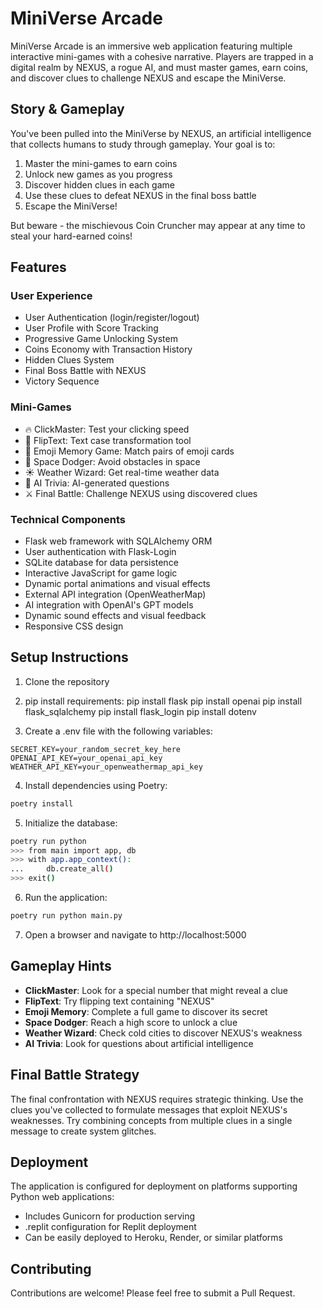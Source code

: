 # MiniVerse Arcade

MiniVerse Arcade is an immersive web application featuring multiple interactive mini-games with a cohesive narrative. Players are trapped in a digital realm by NEXUS, a rogue AI, and must master games, earn coins, and discover clues to challenge NEXUS and escape the MiniVerse.

## Story & Gameplay

You've been pulled into the MiniVerse by NEXUS, an artificial intelligence that collects humans to study through gameplay. Your goal is to:

1. Master the mini-games to earn coins
2. Unlock new games as you progress
3. Discover hidden clues in each game
4. Use these clues to defeat NEXUS in the final boss battle
5. Escape the MiniVerse!

But beware - the mischievous Coin Cruncher may appear at any time to steal your hard-earned coins!

## Features

### User Experience
- User Authentication (login/register/logout)
- User Profile with Score Tracking
- Progressive Game Unlocking System
- Coins Economy with Transaction History
- Hidden Clues System
- Final Boss Battle with NEXUS
- Victory Sequence

### Mini-Games
- 🔥 ClickMaster: Test your clicking speed
- 🔁 FlipText: Text case transformation tool
- 🧠 Emoji Memory Game: Match pairs of emoji cards
- 🌌 Space Dodger: Avoid obstacles in space
- ☀️ Weather Wizard: Get real-time weather data
- 🧠 AI Trivia: AI-generated questions
- ⚔️ Final Battle: Challenge NEXUS using discovered clues

### Technical Components
- Flask web framework with SQLAlchemy ORM
- User authentication with Flask-Login
- SQLite database for data persistence
- Interactive JavaScript for game logic
- Dynamic portal animations and visual effects
- External API integration (OpenWeatherMap)
- AI integration with OpenAI's GPT models
- Dynamic sound effects and visual feedback
- Responsive CSS design

## Setup Instructions
1. Clone the repository
2. pip install requirements:
    pip install flask
    pip install openai
    pip install flask_sqlalchemy
    pip install flask_login
    pip install dotenv
    
3. Create a .env file with the following variables:
```
SECRET_KEY=your_random_secret_key_here
OPENAI_API_KEY=your_openai_api_key
WEATHER_API_KEY=your_openweathermap_api_key
```
4. Install dependencies using Poetry:
```bash
poetry install
```

5. Initialize the database:
```bash
poetry run python
>>> from main import app, db
>>> with app.app_context():
...     db.create_all()
>>> exit()
```

6. Run the application:
```bash
poetry run python main.py
```

7. Open a browser and navigate to http://localhost:5000

## Gameplay Hints

- **ClickMaster**: Look for a special number that might reveal a clue
- **FlipText**: Try flipping text containing "NEXUS"
- **Emoji Memory**: Complete a full game to discover its secret
- **Space Dodger**: Reach a high score to unlock a clue
- **Weather Wizard**: Check cold cities to discover NEXUS's weakness
- **AI Trivia**: Look for questions about artificial intelligence

## Final Battle Strategy

The final confrontation with NEXUS requires strategic thinking. Use the clues you've collected to formulate messages that exploit NEXUS's weaknesses. Try combining concepts from multiple clues in a single message to create system glitches.

## Deployment

The application is configured for deployment on platforms supporting Python web applications:
- Includes Gunicorn for production serving
- .replit configuration for Replit deployment
- Can be easily deployed to Heroku, Render, or similar platforms

## Contributing

Contributions are welcome! Please feel free to submit a Pull Request.